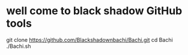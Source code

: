 # well come to black shadow GitHub tools 
git clone https://github.com/Blackshadownbachi/Bachi.git
cd Bachi
./Bachi.sh 
